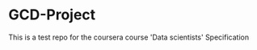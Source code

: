 GCD-Project
===========

This is a test repo for the coursera course 'Data scientists' Specification
